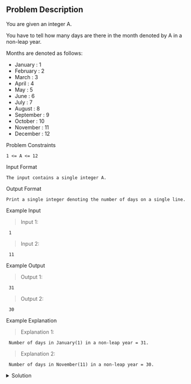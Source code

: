 ## Problem Description

You are given an integer A.

You have to tell how many days are there in the month denoted by A in a non-leap year.

Months are denoted as follows:

* January : 1
* February : 2
* March : 3
* April : 4
* May : 5
* June : 6
* July : 7
* August : 8
* September : 9
* October : 10
* November : 11
* December : 12

Problem Constraints
```
1 <= A <= 12
```


Input Format
```
The input contains a single integer A.
```


Output Format
```
Print a single integer denoting the number of days on a single line.
```


Example Input

>Input 1:
```
 1 
```

>Input 2:
```
 11 
```

Example Output
>Output 1:

```
 31
```

>Output 2:
```
 30 
```

Example Explanation

>Explanation 1:
```
 Number of days in January(1) in a non-leap year = 31.
```

>Explanation 2:
```
 Number of days in November(11) in a non-leap year = 30.
```

<details>
  <summary>Solution</summary>
    Solution is not yet added!